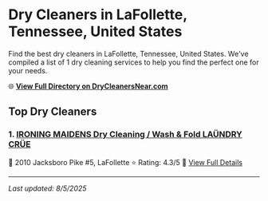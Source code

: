 # Dry Cleaners in LaFollette, Tennessee, United States

Find the best dry cleaners in LaFollette, Tennessee, United States. We've compiled a list of 1 dry cleaning services to help you find the perfect one for your needs.

🌐 **[View Full Directory on DryCleanersNear.com](https://drycleanersnear.com/city/US/Tennessee/LaFollette)**

## Top Dry Cleaners

### 1. [IRONING MAIDENS Dry Cleaning / Wash & Fold LAÜNDRY CRÜE](https://drycleanersnear.com/dryCleaner/686492ad19eecc1ffc8c69db/ironing-maidens-dry-cleaning-wash-fold-la-ndry-cr-e)
📍 2010 Jacksboro Pike #5, LaFollette
⭐ Rating: 4.3/5
🔗 [View Full Details](https://drycleanersnear.com/dryCleaner/686492ad19eecc1ffc8c69db/ironing-maidens-dry-cleaning-wash-fold-la-ndry-cr-e)


---

*Last updated: 8/5/2025*
